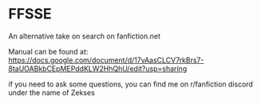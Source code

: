 # FFSSE
An alternative take on search on fanfiction.net

Manual can be found at: https://docs.google.com/document/d/17vAasCLCV7rkBrs7-8taUOABkbCEpMEPddKLW2HhQhU/edit?usp=sharing

if you need to ask some questions, you can find me on r/fanfiction discord under the name of Zekses